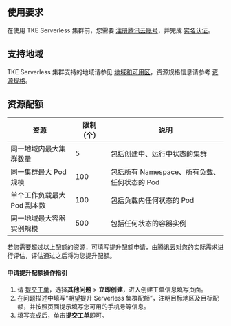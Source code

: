 ## 使用要求

在使用 TKE Serverless 集群前，您需要 [注册腾讯云账号](https://cloud.tencent.com/document/product/378/17985)，并完成 [实名认证](https://cloud.tencent.com/document/product/378/3629)。




## 支持地域
TKE Serverless 集群支持的地域请参见 [地域和可用区](https://cloud.tencent.com/document/product/457/58172)，资源规格信息请参考 [资源规格](https://cloud.tencent.com/document/product/457/39808)。

## 资源配额
| 资源 | 限制（个） | 说明 |
| --------- | --------- | --------- |
| 同一地域内最大集群数量 | 5 | 包括创建中、运行中状态的集群 |
| 同一集群最大 Pod 规模 | 100 | 包括所有 Namespace、所有负载、任何状态的 Pod |
| 单个工作负载最大 Pod 副本数 | 100 | 包括负载内任何状态的 Pod |
| 同一地域最大容器实例规模 | 500 | 包括任何状态的容器实例 |

若您需要超过以上配额的资源，可填写提升配额申请，由腾讯云对您的实际需求进行评估，评估通过之后将为您提升配额。

#### 申请提升配额操作指引
1. 请 [提交工单](https://console.cloud.tencent.com/workorder/category?level1_id=6&level2_id=2028&source=0&data_title=%E5%BC%B9%E6%80%A7%E5%AE%B9%E5%99%A8%E6%9C%8D%E5%8A%A1%20EKS&step=1)，选择**其他问题** > **立即创建**，进入创建工单信息填写页面。
2. 在问题描述中填写“期望提升 Serverless 集群配额”，注明目标地区及目标配额，并按照页面提示填写您可用的手机号等信息。
3. 填写完成后，单击**提交工单**即可。




